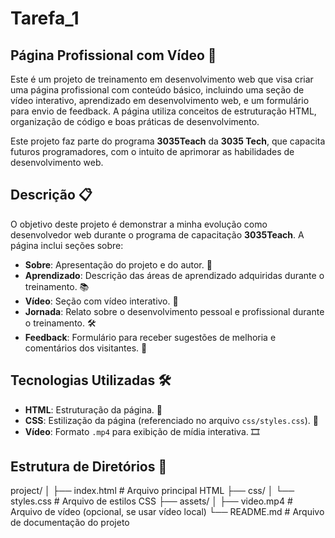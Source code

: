 # Tarefa_1

## Página Profissional com Vídeo 🎥

Este é um projeto de treinamento em desenvolvimento web que visa criar uma página profissional com conteúdo básico, incluindo uma seção de vídeo interativo, aprendizado em desenvolvimento web, e um formulário para envio de feedback. A página utiliza conceitos de estruturação HTML, organização de código e boas práticas de desenvolvimento. 

Este projeto faz parte do programa **3035Teach** da **3035 Tech**, que capacita futuros programadores, com o intuito de aprimorar as habilidades de desenvolvimento web.

## Descrição 📋

O objetivo deste projeto é demonstrar a minha evolução como desenvolvedor web durante o programa de capacitação **3035Teach**. A página inclui seções sobre:

- **Sobre**: Apresentação do projeto e do autor. 👤
- **Aprendizado**: Descrição das áreas de aprendizado adquiridas durante o treinamento. 📚
- **Vídeo**: Seção com vídeo interativo. 🎥
- **Jornada**: Relato sobre o desenvolvimento pessoal e profissional durante o treinamento. 🛠️
- **Feedback**: Formulário para receber sugestões de melhoria e comentários dos visitantes. 💬

## Tecnologias Utilizadas 🛠️

- **HTML**: Estruturação da página. 📑
- **CSS**: Estilização da página (referenciado no arquivo `css/styles.css`). 🎨
- **Vídeo**: Formato `.mp4` para exibição de mídia interativa. 🎞️

## Estrutura de Diretórios 📂

project/
│
├── index.html       # Arquivo principal HTML
├── css/
│   └── styles.css   # Arquivo de estilos CSS
├── assets/
│   ├── video.mp4    # Arquivo de vídeo (opcional, se usar vídeo local)
└── README.md        # Arquivo de documentação do projeto
